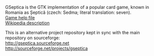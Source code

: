 GSeptica is the GTK implementation of a popular card game, known in Romania as Șeptică (czech: Sedma; literal translation: seven).  
[Game help file](http://htmlpreview.github.io/?https://raw.githubusercontent.com/mihaivzr/gseptica/master/data/help.html)  
[Wikipedia description](https://en.wikipedia.org/wiki/Sedma)  

This is an alternative project repository kept in sync with the main repository on sourceforge:  
http://gseptica.sourceforge.net  
http://sourceforge.net/projects/gseptica  

